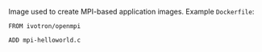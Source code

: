 Image used to create MPI-based application images. Example 
`Dockerfile`:

```
FROM ivotron/openmpi

ADD mpi-helloworld.c
```

